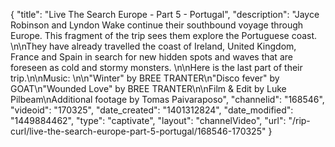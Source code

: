 {
    "title": "Live The Search Europe - Part 5 - Portugal",
    "description": "Jayce Robinson and Lyndon Wake continue their southbound voyage through Europe. This fragment of the trip sees them explore the Portuguese coast. \n\nThey have already travelled the coast of Ireland, United Kingdom, France and Spain in search for new hidden spots and waves that are foreseen as cold and stormy monsters. \n\nHere is the last part of their trip.\n\nMusic: \n\n\"Winter\" by BREE TRANTER\n\"Disco fever\" by GOAT\n\"Wounded Love\" by BREE TRANTER\n\nFilm & Edit by Luke Pilbeam\nAdditional footage by Tomas Paivaraposo",
    "channelid": "168546",
    "videoid": "170325",
    "date_created": "1401312824",
    "date_modified": "1449884462",
    "type": "captivate",
    "layout": "channelVideo",
    "url": "\/rip-curl\/live-the-search-europe-part-5-portugal\/168546-170325"
}